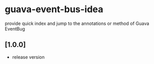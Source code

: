 # guava-event-bus-idea

provide quick index and jump to the annotations or method of Guava EventBug

## [1.0.0]

- release version
